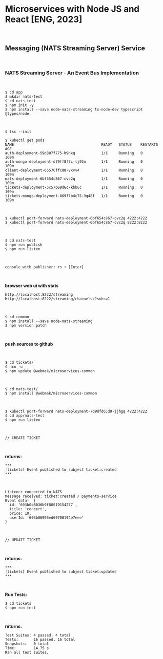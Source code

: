 # Microservices with Node JS and React [ENG, 2023]

<br/>

## Messaging (NATS Streaming Server) Service

<br/>

### NATS Streaming Server - An Event Bus Implementation

<br/>

    $ cd app
    $ mkdir nats-test
    $ cd nats-test
    $ npm init -y
    $ npm install --save node-nats-streaming ts-node-dev typescript @types/node

<br/>

    $ tsc --init

```
$ kubectl get pods
NAME                                        READY   STATUS    RESTARTS   AGE
auth-deployment-59d887f775-h9nxq            1/1     Running   0          109m
auth-mongo-deployment-d79ff8f7c-lj92m       1/1     Running   0          109m
client-deployment-65576ffc88-vxvv4          1/1     Running   0          109m
nats-deployment-6bf654c867-cvc2q            1/1     Running   0          109m
tickets-deployment-5c57b69d6c-kbb6c         1/1     Running   0          109m
tickets-mongo-deployment-869f7b4c75-9q48f   1/1     Running   0          109m
```

<br/>

    $ kubectl port-forward nats-deployment-6bf654c867-cvc2q 4222:4222
    $ kubectl port-forward nats-deployment-6bf654c867-cvc2q 8222:8222

<br/>

    $ cd nats-test
    $ npm run publish
    $ npm run listen

<br/>
    
    console with publisher: rs + [Enter]

<br/>

**browser web ui with stats**

    http://localhost:8222/streaming
    http://localhost:8222/streaming/channelsz?subs=1

<br/>

    $ cd common
    $ npm install --save node-nats-streaming
    $ npm version patch

<br/>

**push sources to github**

<br/>

```
$ cd tickets/
$ ncu -u
$ npm update @webmak/microservices-common
```

<br/>

```
$ cd nats-test/
$ npm install @webmak/microservices-common
```

<!--

$ npm config set @webmakaka:registry https://npm.pkg.github.com/webmakaka
$ npm install @webmakaka/microservices-common

-->

<br/>

    $ kubectl port-forward nats-deployment-7d9dfd65d9-jjhgq 4222:4222
    $ cd app/nats-test
    $ npm run listen

<br/>

```
// CREATE TICKET
```

<br/>

**returns:**

```
***
[tickets] Event published to subject ticket:created
***
```

<br/>

```
Listener connected to NATS
Message received: ticket:created / payments-service
Event data!  {
  id: '603b0e8036b9f80019154277',
  title: 'concert',
  price: 10,
  userId: '603b06996ed60700194e7eee'
}
```

<br/>

```
// UPDATE TICKET
```

<br/>

**returns:**

```
***
[tickets] Event published to subject ticket:updated
***
```

<br/>

**Run Tests:**

    $ cd tickets
    $ npm run test

<br/>

**returns:**

```
Test Suites: 4 passed, 4 total
Tests:       16 passed, 16 total
Snapshots:   0 total
Time:        14.75 s
Ran all test suites.
```

<br/>
